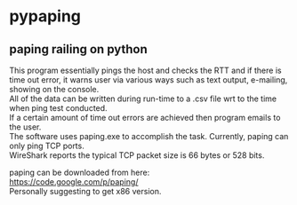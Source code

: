 pypaping
========

paping railing on python
-------------------------

This program essentially pings the host and checks the RTT and if there is time out error, it warns user via various ways
such as text output, e-mailing, showing on the console.<br/> 
All of the data can be written during run-time to a .csv file wrt to the time when ping test conducted. <br/>
If a certain amount of time out errors are achieved then program emails to the user. <br/>
The software uses paping.exe to accomplish the task. Currently, paping can only ping TCP ports. <br/>
WireShark reports the typical TCP packet size is 66 bytes or 528 bits. <br/>

paping can be downloaded from here:<br/>
https://code.google.com/p/paping/<br/>
Personally suggesting to get x86 version.<br/>
